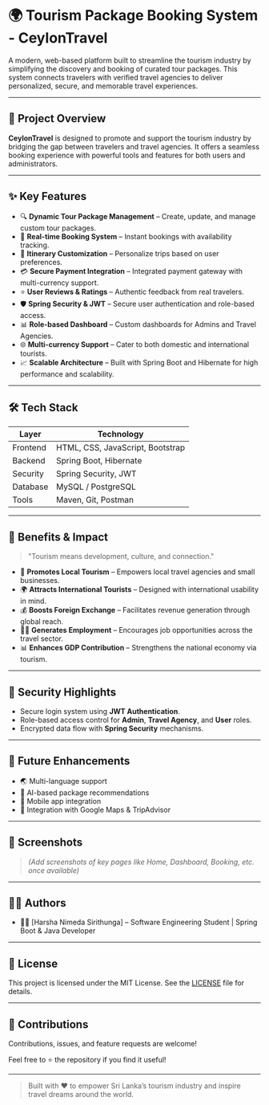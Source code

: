 # 🌍 Tourism Package Booking System - CeylonTravel

A modern, web-based platform built to streamline the tourism industry by simplifying the discovery and booking of curated tour packages. This system connects travelers with verified travel agencies to deliver personalized, secure, and memorable travel experiences.

---

## 🚀 Project Overview

**CeylonTravel** is designed to promote and support the tourism industry by bridging the gap between travelers and travel agencies. It offers a seamless booking experience with powerful tools and features for both users and administrators.

---

## ✨ Key Features

- 🔍 **Dynamic Tour Package Management** – Create, update, and manage custom tour packages.
- 📅 **Real-time Booking System** – Instant bookings with availability tracking.
- 🧳 **Itinerary Customization** – Personalize trips based on user preferences.
- 💳 **Secure Payment Integration** – Integrated payment gateway with multi-currency support.
- ⭐ **User Reviews & Ratings** – Authentic feedback from real travelers.
- 🛡️ **Spring Security & JWT** – Secure user authentication and role-based access.
- 📊 **Role-based Dashboard** – Custom dashboards for Admins and Travel Agencies.
- 🌐 **Multi-currency Support** – Cater to both domestic and international tourists.
- 📈 **Scalable Architecture** – Built with Spring Boot and Hibernate for high performance and scalability.

---

## 🛠️ Tech Stack

| Layer | Technology |
|------|------------|
| Frontend | HTML, CSS, JavaScript, Bootstrap |
| Backend | Spring Boot, Hibernate |
| Security | Spring Security, JWT |
| Database | MySQL / PostgreSQL |
| Tools | Maven, Git, Postman |

---

## 🌱 Benefits & Impact

> "Tourism means development, culture, and connection."

- 📢 **Promotes Local Tourism** – Empowers local travel agencies and small businesses.
- 🌍 **Attracts International Tourists** – Designed with international usability in mind.
- 💰 **Boosts Foreign Exchange** – Facilitates revenue generation through global reach.
- 👨‍💼 **Generates Employment** – Encourages job opportunities across the travel sector.
- 📊 **Enhances GDP Contribution** – Strengthens the national economy via tourism.

---

## 🔐 Security Highlights

- Secure login system using **JWT Authentication**.
- Role-based access control for **Admin**, **Travel Agency**, and **User** roles.
- Encrypted data flow with **Spring Security** mechanisms.

---

## 📌 Future Enhancements

- 🌏 Multi-language support
- 🧠 AI-based package recommendations
- 📱 Mobile app integration
- 🧭 Integration with Google Maps & TripAdvisor

---

## 📸 Screenshots

> *(Add screenshots of key pages like Home, Dashboard, Booking, etc. once available)*

---

## 🧑‍💻 Authors

- 👨‍💻 [Harsha Nimeda Sirithunga] – Software Engineering Student | Spring Boot & Java Developer

---

## 📃 License

This project is licensed under the MIT License. See the [LICENSE](LICENSE) file for details.

---

## 🙌 Contributions

Contributions, issues, and feature requests are welcome!

Feel free to ⭐ the repository if you find it useful!

---

> Built with ❤️ to empower Sri Lanka’s tourism industry and inspire travel dreams around the world.

